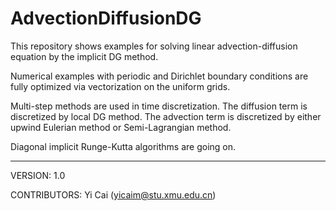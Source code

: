 # AdvectionDiffusionDG
This repository shows examples for solving linear advection-diffusion equation by the implicit DG method. 

Numerical examples with periodic and Dirichlet boundary conditions are fully optimized via vectorization on the uniform grids.

Multi-step methods are used in time discretization. The diffusion term is discretized by local DG method. The advection term is discretized by either upwind Eulerian method or Semi-Lagrangian method.

Diagonal implicit Runge-Kutta algorithms are going on.

---

VERSION: 1.0

CONTRIBUTORS: Yi Cai (yicaim@stu.xmu.edu.cn)





